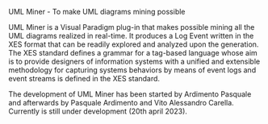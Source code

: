 UML Miner - To make UML diagrams mining possible

UML Miner is a Visual Paradigm plug-in that makes possible mining all the UML diagrams realized in real-time. It produces  a Log Event written in the XES format that can be readily explored and analyzed upon the generation.  The XES standard defines a grammar for a tag-based language whose aim is to provide designers of information systems with a unified and extensible methodology for capturing systems behaviors by means of event logs and event streams is defined in the XES standard.

The development of UML Miner has been started by Ardimento Pasquale and afterwards by Pasquale Ardimento and Vito Alessandro Carella.
Currently is still under development (20th april 2023).
